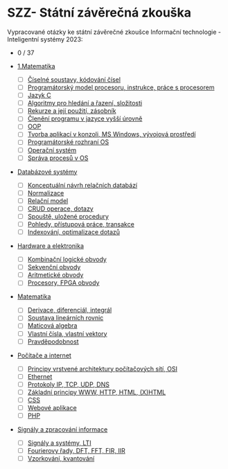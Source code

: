 # SZZ- Státní závěrečná zkouška
Vypracované otázky ke státní závěrečné zkoušce Informační technologie - Inteligentní systémy 2023:

- 0 / 37

- [1.Matematika](1.Matematika/README.md)	
    - [ ] [Číselné soustavy, kódování čísel](Algoritmy%20a%20programování/Číslené%20soustavy,%20kódování%20čísel.md)
    - [ ] [Programátorský model procesoru, instrukce, práce s procesorem](Algoritmy%20a%20programování/Programátorský%20model%20procesoru,%20instrukce,%20práce%20s%20procesorem.md)
    - [ ] [Jazyk C](Algoritmy%20a%20programování/Jazyk%20C.md)
    - [ ] [Algoritmy pro hledání a řazení, složitosti](Algoritmy%20a%20programování/Algoritmy%20pro%20hledání%20a%20řazení,%20složitosti.md)
    - [ ] [Rekurze a její použití, zásobník](Algoritmy%20a%20programování/Rekurze%20a%20její%20použití,%20zásobník.md)
    - [ ] [Členění programu v jazyce vyšší úrovně](Algoritmy%20a%20programování/Členění%20programu%20v%20jazyce%20vyšší%20úrovně.md)
    - [ ] [OOP](Algoritmy%20a%20programování/OOP.md) 
    - [ ] [Tvorba aplikací v konzoli, MS Windows, vývojová prostředí](Algoritmy%20a%20programování/Tvorba%20aplikací%20v%20konzoli,%20MS%20Windows,%20vývojová%20prostředí.md)
    - [ ] [Programátorské rozhraní OS](Algoritmy%20a%20programování/Programátorské%20rozhraní%20OS.md)
    - [ ] [Operační systém](Algoritmy%20a%20programování/Operační%20systém.md) 
    - [ ] [Správa procesů v OS](Algoritmy%20a%20programování/Správa%20procesů%20v%20OS.md) 
- [Databázové systémy](Databázové%20systémy/Datab%C3%A1zov%C3%A9%20syst%C3%A9my.md)
    - [ ] [Konceptuální návrh relačních databází](Databázové%20systémy/Konceptuální%20návrh%20relačních%20databází.md) 
    - [ ] [Normalizace](Databázové%20systémy/Normalizace.md) 
    - [ ] [Relační model](Databázové%20systémy/Relační%20model.md)
    - [ ] [CRUD operace, dotazy](Databázové%20systémy/CRUD%20operace,%20dotazy.md) 
    - [ ] [Spouště, uložené procedury](Databázové%20systémy/Spouště,%20uložené%20procedury.md) 
    - [ ] [Pohledy, přístupová práce, transakce](Databázové%20systémy/Pohledy,%20přístupová%20práce,%20transakce.md)
    - [ ] [Indexování, optimalizace dotazů](Databázové%20systémy/Indexování,%20optimalizace%20dotazů.md)
- [Hardware a elektronika](Hardware%20a%20elektronika/Hardware%20a%20elektronika.md)
    - [ ] [Kombinační logické obvody](Hardware%20a%20elektronika/Kombinační%20logické%20obvody.md)
    - [ ] [Sekvenční obvody](Hardware%20a%20elektronika/Sekvenční%20obvody.md)
    - [ ] [Aritmetické obvody](Hardware%20a%20elektronika/Aritmetické%20obvody.md)
    - [ ] [Procesory, FPGA obvody](Hardware%20a%20elektronika/Procesory,%20FPGA%20obvody.md)
- [Matematika](Matematika/Matematika.md)
    - [ ] [Derivace, diferenciál, integrál](Matematika/Derivace,%20diferenciál,%20integrál.md)
    - [ ] [Soustava lineárních rovnic](Matematika/Soustava%20lineárních%20rovnic.md)
    - [ ] [Maticová algebra](Matematika/Maticová%20algebra.md)
    - [ ] [Vlastní čísla, vlastní vektory](Matematika/Vlastní%20čísla,%20vlastní%20vektory.md)
    - [ ] [Pravděpodobnost](Matematika/Pravděpodobnost.md)
- [Počítače a internet](Počítače%20a%20internet/Po%C4%8D%C3%ADta%C4%8Dov%C3%A9%20s%C3%ADt%C4%9B%20a%20internet.md)
    - [ ] [Principy vrstvené architektury počítačových sítí, OSI](Počítače%20a%20internet/Principy%20vrstvené%20architektury%20počítačových%20sítí.md)
    - [ ] [Ethernet](Počítače%20a%20internet/Ethernet.md)
    - [ ] [Protokoly IP, TCP, UDP, DNS](Počítače%20a%20internet/Protokoly%20IP,%20TCP,%20UDP,%20DNS.md)
    - [ ] [Základní principy WWW, HTTP, HTML, (X)HTML](Počítače%20a%20internet/Základní%20principy%20WWW,%20HTTP,%20HTML,%20(X)HTML.md)
    - [ ] [CSS](Počítače%20a%20internet/CSS.md) 
    - [ ] [Webové aplikace](Počítače%20a%20internet/Webové%20aplikace.md)
    - [ ] [PHP](Počítače%20a%20internet/PHP.md)
- [Signály a zpracování informace](Signály%20a%20zpracování%20informace/Sign%C3%A1ly%20a%20zpracov%C3%A1n%C3%AD%20informace.md)
    - [ ] [Signály a systémy, LTI](Signály%20a%20zpracování%20informace/Signály%20a%20systémy,%20LTI.md)
    - [ ] [Fourierovy řady, DFT, FFT, FIR, IIR](Signály%20a%20zpracování%20informace/Fourierovy%20řady,%20DFT,%20FFT,%20FIR,%20IIR.md)
    - [ ] [Vzorkování, kvantování](Signály%20a%20zpracování%20informace/Vzorkování,%20kvantování.md)